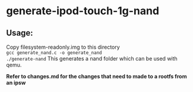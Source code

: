 # generate-ipod-touch-1g-nand
## Usage:
Copy filesystem-readonly.img to this directory <br>
`gcc generate_nand.c -o generate_nand` <br>
`./generate-nand`
This generates a nand folder which can be used with qemu. <br>

<b>Refer to changes.md for the changes that need to made to a rootfs from an ipsw<b>
